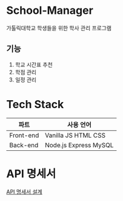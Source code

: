 # School-Manager
가톨릭대학교 학생들을 위한 학사 관리 프로그램
## 기능
1. 학교 시간표 추천
2. 학점 관리
3. 일정 관리

# Tech Stack
|파트|사용 언어|
|---|---|
|Front-end|Vanilla JS HTML CSS|
|Back-end| Node.js Express MySQL|

# API 명세서
<a href="https://ordinary-bait-736.notion.site/API-7c29414135ad400b81abf2944448af94">API 명세서 설계</a>
